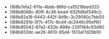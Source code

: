 - ((68b7efa2-611e-4bbb-86fd-ca15218bed32))
- ((68b8068c-80ff-4c36-bea4-932fd9af549c))
- ((68b82a18-6443-442f-8d9c-3c29080c7bb0))
- ((68b825fd-3f7c-417c-8cd4-dc2446c95ef9))
- ((68b85042-87a2-432b-888e-2291184c93d9))
- ((68b833dc-ae26-4610-85d4-1513af7d29b1))